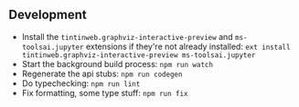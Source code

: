 ## Development

-   Install the `tintinweb.graphviz-interactive-preview` and `ms-toolsai.jupyter` extensions if they're not already installed: `ext install tintinweb.graphviz-interactive-preview ms-toolsai.jupyter`
-   Start the background build process: `npm run watch`
-   Regenerate the api stubs: `npm run codegen`
-   Do typechecking: `npm run lint`
-   Fix formatting, some type stuff: `npm run fix`
